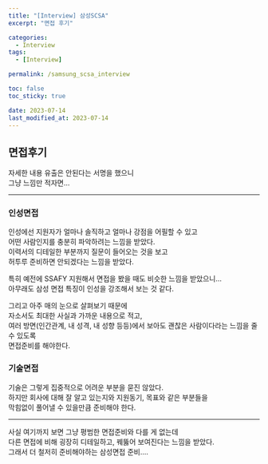 ```yaml
---
title: "[Interview] 삼성SCSA"
excerpt: "면접 후기"

categories:
  - Interview
tags:
  - [Interview]

permalink: /samsung_scsa_interview

toc: false
toc_sticky: true

date: 2023-07-14
last_modified_at: 2023-07-14
---
```


## 면접후기

자세한 내용 유출은 안된다는 서명을 했으니   
그냥 느낌만 적자면...   

- - -

### 인성면접

인성에선 지원자가 얼마나 솔직하고 얼마나 강점을 어필할 수 있고   
어떤 사람인지를 충분히 파악하려는 느낌을 받았다.   
이력서의 디테일한 부분까지 질문이 들어오는 것을 보고   
허투루 준비하면 안되겠다는 느낌을 받았다.   

특히 예전에 SSAFY 지원해서 면접을 봤을 때도 비슷한 느낌을 받았으니...   
아무래도 삼성 면접 특징이 인성을 강조해서 보는 것 같다.   

그리고 아주 매의 눈으로 살펴보기 때문에   
자소서도 최대한 사실과 가까운 내용으로 적고,   
여러 방면(인간관계, 내 성격, 내 성향 등등)에서 보아도 괜찮은 사람이다라는 느낌을 줄 수 있도록   
면접준비를 해야한다.   

### 기술면접

기술은 그렇게 집중적으로 어려운 부분을 묻진 않았다.   
하지만 회사에 대해 잘 알고 있는지와 지원동기, 목표와 같은 부분들을   
막힘없이 풀어낼 수 있을만큼 준비해야 한다.   

- - - 

사실 여기까지 보면 그냥 평범한 면접준비와 다를 게 없는데   
다른 면접에 비해 굉장히 디테일하고, 꿰뚫어 보여진다는 느낌을 받았다.   
그래서 더 철저히 준비해야하는 삼성면접 준비....
